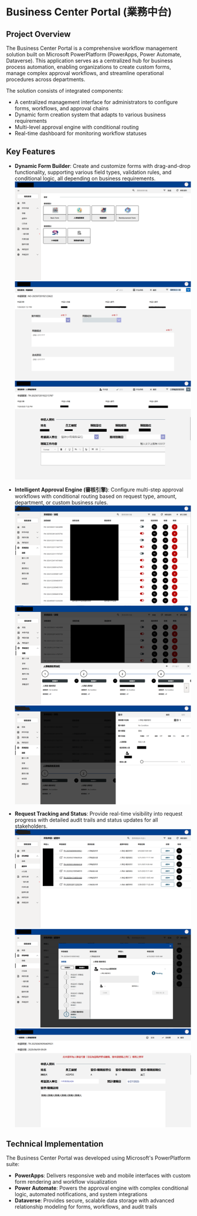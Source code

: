 # Business Center Portal (業務中台)

## Project Overview
The Business Center Portal is a comprehensive workflow management solution built on Microsoft PowerPlatform (PowerApps, Power Automate, Dataverse). This application serves as a centralized hub for business process automation, enabling organizations to create custom forms, manage complex approval workflows, and streamline operational procedures across departments.

The solution consists of integrated components:
- A centralized management interface for administrators to configure forms, workflows, and approval chains
- Dynamic form creation system that adapts to various business requirements
- Multi-level approval engine with conditional routing
- Real-time dashboard for monitoring workflow statuses

## Key Features

- **Dynamic Form Builder**: Create and customize forms with drag-and-drop functionality, supporting various field types, validation rules, and conditional logic, all depending on business requirements.
![Analytics Dashboard](images/BusinessPortalForms.png)
![Analytics Dashboard](images/BusinessPortal2.png)
![Analytics Dashboard](images/BusinessPortal3.png)

- **Intelligent Approval Engine (審核引擎)**: Configure multi-step approval workflows with conditional routing based on request type, amount, department, or custom business rules.
![Analytics Dashboard](images/BusinessPortal4.png)
![Analytics Dashboard](images/BusinessPortal5.png)
![Analytics Dashboard](images/BusinessPortal6.png)

- **Request Tracking and Status**: Provide real-time visibility into request progress with detailed audit trails and status updates for all stakeholders.
![Analytics Dashboard](images/BusinessPortal7.png)
![Analytics Dashboard](images/BusinessPortal8.png)
![Analytics Dashboard](images/BusinessPortalApprove.png)
  



## Technical Implementation
The Business Center Portal was developed using Microsoft's PowerPlatform suite:
- **PowerApps**: Delivers responsive web and mobile interfaces with custom form rendering and workflow visualization
- **Power Automate**: Powers the approval engine with complex conditional logic, automated notifications, and system integrations
- **Dataverse**: Provides secure, scalable data storage with advanced relationship modeling for forms, workflows, and audit trails
